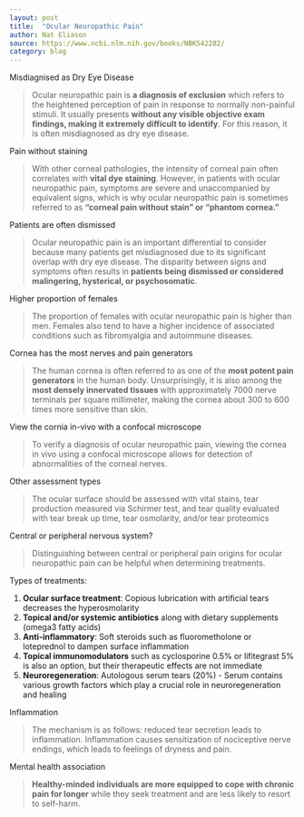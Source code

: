 ```yaml
---
layout: post
title:  "Ocular Neuropathic Pain"
author: Nat Eliason
source: https://www.ncbi.nlm.nih.gov/books/NBK542282/
category: blog
---
```


Misdiagnised as Dry Eye Disease

> Ocular neuropathic pain is **a diagnosis of exclusion** which refers to the heightened perception of pain in response to normally non-painful stimuli. It usually presents **without any visible objective exam findings, making it extremely difficult to identify**. For this reason, it is often misdiagnosed as dry eye disease.

Pain without staining

> With other corneal pathologies, the intensity of corneal pain often correlates with **vital dye staining**. However, in patients with ocular neuropathic pain, symptoms are severe and unaccompanied by equivalent signs, which is why ocular neuropathic pain is sometimes referred to as **“corneal pain without stain” or “phantom cornea.”**

Patients are often dismissed

> Ocular neuropathic pain is an important differential to consider because many patients get misdiagnosed due to its significant overlap with dry eye disease. The disparity between signs and symptoms often results in **patients being dismissed or considered malingering, hysterical, or psychosomatic**.


Higher proportion of females

> The proportion of females with ocular neuropathic pain is higher than men. Females also tend to have a higher incidence of associated conditions such as fibromyalgia and autoimmune diseases.

Cornea has the most nerves and pain generators

> The human cornea is often referred to as one of the **most potent pain generators** in the human body. Unsurprisingly, it is also among the **most densely innervated tissues** with approximately 7000 nerve terminals per square millimeter, making the cornea about 300 to 600 times more sensitive than skin.

View the cornia in-vivo with a confocal microscope

> To verify a diagnosis of ocular neuropathic pain, viewing the cornea in vivo using a confocal microscope allows for detection of abnormalities of the corneal nerves.

Other assessment types

> The ocular surface should be assessed with vital stains, tear production measured via Schirmer test, and tear quality evaluated with tear break up time, tear osmolarity, and/or tear proteomics

Central or peripheral nervous system?

> Distinguishing between central or peripheral pain origins for ocular neuropathic pain can be helpful when determining treatments.

Types of treatments:

1. **Ocular surface treatment**: Copious lubrication with artificial tears decreases the hyperosmolarity
1. **Topical and/or systemic antibiotics** along with dietary supplements (omega3 fatty acids)
1. **Anti-inflammatory**: Soft steroids such as fluorometholone or loteprednol to dampen surface inflammation
1. **Topical immunomodulators** such as cyclosporine 0.5% or lifitegrast 5% is also an option, but their therapeutic effects are not immediate
1. **Neuroregeneration**: Autologous serum tears (20%) - Serum contains various growth factors which play a crucial role in neuroregeneration and healing

Inflammation

> The mechanism is as follows: reduced tear secretion leads to inflammation. Inflammation causes sensitization of nociceptive nerve endings, which leads to feelings of dryness and pain.

Mental health association

> **Healthy-minded individuals are more equipped to cope with chronic pain for longer** while they seek treatment and are less likely to resort to self-harm.
